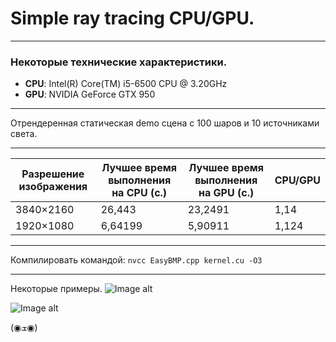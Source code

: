 <h1>Simple ray tracing CPU/GPU.</h1>

---
<h3>Некоторые технические характеристики.</h3>

- **CPU**: Intel(R) Core(TM) i5-6500 CPU @ 3.20GHz
- **GPU**: NVIDIA GeForce GTX 950

***
Отрендеренная статическая demo сцена с 100 шаров и 10 источниками света.

---
Разрешение изображения	|	Лучшее время выполнения на CPU (с.)	|	Лучшее время выполнения на GPU (с.)	|	CPU/GPU
---	|	---	|	---	|	---
3840×2160	|	26,443	|	23,2491	|	1,14
1920×1080	|	6,64199	|	5,90911	|	1,124

---
Компилировать командой:
`nvcc EasyBMP.cpp kernel.cu -O3`

***
Некоторые примеры.
![Image alt](https://github.com/JinRSA/CUDA/blob/master/Simple%20Ray%20Tracing/Images/Demo%20sample%201.jpg)

![Image alt](https://github.com/JinRSA/CUDA/blob/master/Simple%20Ray%20Tracing/Images/Randome%20sample%200.jpg)

(◉ܫ◉)
